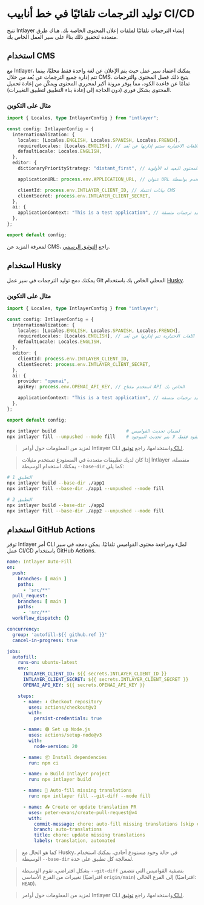 # توليد الترجمات تلقائيًا في خط أنابيب CI/CD

تتيح Intlayer إنشاء الترجمات تلقائيًا لملفات إعلان المحتوى الخاصة بك. هناك طرق متعددة لتحقيق ذلك بناءً على سير العمل الخاص بك.

## استخدام CMS

مع Intlayer، يمكنك اعتماد سير عمل حيث يتم الإعلان عن لغة واحدة فقط محليًا، بينما تتم إدارة جميع الترجمات عن بُعد من خلال CMS. يتيح ذلك فصل المحتوى والترجمات تمامًا عن قاعدة الكود، مما يوفر مرونة أكبر لمحرري المحتوى ويمكّن من إعادة تحميل المحتوى بشكل فوري (دون الحاجة إلى إعادة بناء التطبيق لتطبيق التغييرات).

### مثال على التكوين

```ts fileName="intlayer.config.ts"
import { Locales, type IntlayerConfig } from "intlayer";

const config: IntlayerConfig = {
  internationalization: {
    locales: [Locales.ENGLISH, Locales.SPANISH, Locales.FRENCH],
    requiredLocales: [Locales.ENGLISH], // اللغات الاختيارية ستتم إدارتها عن بُعد
    defaultLocale: Locales.ENGLISH,
  },
  editor: {
    dictionaryPriorityStrategy: "distant_first", // المحتوى البعيد له الأولوية

    applicationURL: process.env.APPLICATION_URL, // عنوان URL الخاص بالتطبيق المستخدم بواسطة CMS

    clientId: process.env.INTLAYER_CLIENT_ID, // بيانات اعتماد CMS
    clientSecret: process.env.INTLAYER_CLIENT_SECRET,
  },
  ai: {
    applicationContext: "This is a test application", // يساعد في ضمان توليد ترجمات متسقة
  },
};

export default config;
```

لمعرفة المزيد عن CMS، راجع [التوثيق الرسمي](https://github.com/aymericzip/intlayer/blob/main/docs/ar/intlayer_CMS.md).

## استخدام Husky

يمكنك دمج توليد الترجمات في سير عمل Git المحلي الخاص بك باستخدام [Husky](https://typicode.github.io/husky/).

### مثال على التكوين

```ts fileName="intlayer.config.ts"
import { Locales, type IntlayerConfig } from "intlayer";

const config: IntlayerConfig = {
  internationalization: {
    locales: [Locales.ENGLISH, Locales.SPANISH, Locales.FRENCH],
    requiredLocales: [Locales.ENGLISH], // اللغات الاختيارية تتم إدارتها عن بُعد
    defaultLocale: Locales.ENGLISH,
  },
  editor: {
    clientId: process.env.INTLAYER_CLIENT_ID,
    clientSecret: process.env.INTLAYER_CLIENT_SECRET,
  },
  ai: {
    provider: "openai",
    apiKey: process.env.OPENAI_API_KEY, // استخدم مفتاح API الخاص بك

    applicationContext: "This is a test application", // يساعد في ضمان توليد ترجمات متسقة
  },
};

export default config;
```

```bash fileName=".husky/pre-push"
npx intlayer build                          # لضمان تحديث القواميس
npx intlayer fill --unpushed --mode fill    # ملء المحتوى المفقود فقط، لا يتم تحديث الموجود
```

> لمزيد من المعلومات حول أوامر Intlayer CLI واستخدامها، راجع [توثيق CLI](https://github.com/aymericzip/intlayer/blob/main/docs/ar/intlayer_cli.md).

> إذا كان لديك تطبيقات متعددة في المستودع تستخدم مثيلات Intlayer منفصلة، يمكنك استخدام الوسيطة `--base-dir` كما يلي:

```bash fileName=".husky/pre-push"
# التطبيق 1
npx intlayer build --base-dir ./app1
npx intlayer fill --base-dir ./app1 --unpushed --mode fill

# التطبيق 2
npx intlayer build --base-dir ./app2
npx intlayer fill --base-dir ./app2 --unpushed --mode fill
```

## استخدام GitHub Actions

توفر Intlayer أمر CLI لملء ومراجعة محتوى القواميس تلقائيًا. يمكن دمجه في سير عمل CI/CD باستخدام GitHub Actions.

```yaml fileName=".github/workflows/intlayer-translate.yml"
name: Intlayer Auto-Fill
on:
  push:
    branches: [ main ]
    paths:
      - 'src/**'
  pull_request:
    branches: [ main ]
    paths:
      - 'src/**'
  workflow_dispatch: {}

concurrency:
  group: 'autofill-${{ github.ref }}'
  cancel-in-progress: true

jobs:
  autofill:
    runs-on: ubuntu-latest
    env:
      INTLAYER_CLIENT_ID: ${{ secrets.INTLAYER_CLIENT_ID }}
      INTLAYER_CLIENT_SECRET: ${{ secrets.INTLAYER_CLIENT_SECRET }}
      OPENAI_API_KEY: ${{ secrets.OPENAI_API_KEY }}

    steps:
      - name: ⬇️ Checkout repository
        uses: actions/checkout@v3
        with:
          persist-credentials: true

      - name: 🟢 Set up Node.js
        uses: actions/setup-node@v3
        with:
          node-version: 20

      - name: 📦 Install dependencies
        run: npm ci

      - name: ⚙️ Build Intlayer project
        run: npx intlayer build

      - name: 🤖 Auto-fill missing translations
        run: npx intlayer fill --git-diff --mode fill

      - name: 📤 Create or update translation PR
        uses: peter-evans/create-pull-request@v4
        with:
          commit-message: chore: auto-fill missing translations [skip ci]
          branch: auto-translations
          title: chore: update missing translations
          labels: translation, automated
```

> كما هو الحال مع Husky، في حالة وجود مستودع أحادي، يمكنك استخدام الوسيطة `--base-dir` لمعالجة كل تطبيق على حدة.

> بشكل افتراضي، تقوم الوسيطة `--git-diff` بتصفية القواميس التي تتضمن تغييرات من الفرع الأساسي (افتراضيًا `origin/main`) إلى الفرع الحالي (افتراضيًا: `HEAD`).

> لمزيد من المعلومات حول أوامر Intlayer CLI واستخدامها، راجع [توثيق CLI](https://github.com/aymericzip/intlayer/blob/main/docs/ar/intlayer_cli.md).
